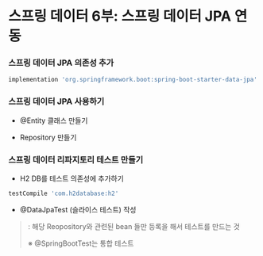 # 스프링 데이터 6부: 스프링 데이터 JPA 연동

### 스프링 데이터 JPA 의존성 추가

```gradle
implementation 'org.springframework.boot:spring-boot-starter-data-jpa'
```

### 스프링 데이터 JPA 사용하기

- @Entity 클래스 만들기

- Repository 만들기

### 스프링 데이터 리파지토리 테스트 만들기

- H2 DB를 테스트 의존성에 추가하기

```gradle
testCompile 'com.h2database:h2'
```

- @DataJpaTest (슬라이스 테스트) 작성

> : 해당 Reopository와 관련된 bean 들만 등록을 해서 테스트를 만드는 것
>
> ※ @SpringBootTest는 통합 테스트